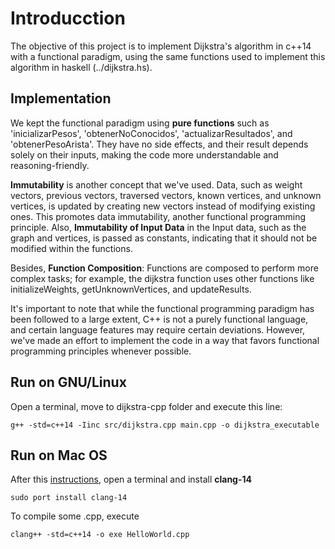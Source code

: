 # Introducction

The objective of this project is to implement Dijkstra's algorithm in c++14 with a functional paradigm, using the same functions used to implement this algorithm in haskell (../dijkstra.hs). 

## Implementation

We kept the functional paradigm using **pure functions** such as 'inicializarPesos', 'obtenerNoConocidos', 'actualizarResultados', and 'obtenerPesoArista'. They have no side effects, and their result depends solely on their inputs, making the code more understandable and reasoning-friendly.

**Immutability** is another concept that we've used. Data, such as weight vectors, previous vectors, traversed vectors, known vertices, and unknown vertices, is updated by creating new vectors instead of modifying existing ones. This promotes data immutability, another functional programming principle. Also, **Immutability of Input Data** in the Input data, such as the graph and vertices, is passed as constants, indicating that it should not be modified within the functions.

Besides, **Function Composition**: Functions are composed to perform more complex tasks; for example, the dijkstra function uses other functions like initializeWeights, getUnknownVertices, and updateResults.

It's important to note that while the functional programming paradigm has been followed to a large extent, C++ is not a purely functional language, and certain language features may require certain deviations. However, we've made an effort to implement the code in a way that favors functional programming principles whenever possible.


## Run on GNU/Linux

Open a terminal, move to dijkstra-cpp folder and execute this line:

```
g++ -std=c++14 -Iinc src/dijkstra.cpp main.cpp -o dijkstra_executable
```

## Run on Mac OS

After this [instructions](https://www.macports.org/install.php), open a terminal and install **clang-14**

```
sudo port install clang-14
```

To compile some .cpp, execute

```
clang++ -std=c++14 -o exe HelloWorld.cpp
```

